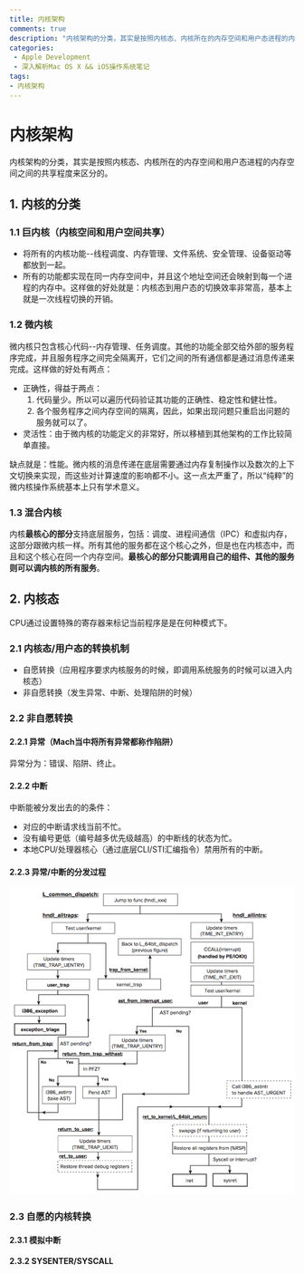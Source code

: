 ```yaml
---
title: 内核架构
comments: true
description: "内核架构的分类，其实是按照内核态、内核所在的内存空间和用户态进程的内存空间之间的共享程度来区分的..."
categories: 
 - Apple Development
 - 深入解析Mac OS X && iOS操作系统笔记
tags:
- 内核架构 
---
```


# 内核架构
内核架构的分类，其实是按照内核态、内核所在的内存空间和用户态进程的内存空间之间的共享程度来区分的。

## 1. 内核的分类
### 1.1 巨内核（内核空间和用户空间共享）
- 将所有的内核功能--线程调度、内存管理、文件系统、安全管理、设备驱动等都放到一起。
- 所有的功能都实现在同一内存空间中，并且这个地址空间还会映射到每一个进程的内存中。这样做的好处就是：内核态到用户态的切换效率非常高，基本上就是一次线程切换的开销。

### 1.2 微内核
微内核只包含核心代码--内存管理、任务调度。其他的功能全部交给外部的服务程序完成，并且服务程序之间完全隔离开，它们之间的所有通信都是通过消息传递来完成。这样做的好处有两点：

- 正确性，得益于两点：
	1. 代码量少。所以可以遍历代码验证其功能的正确性、稳定性和健壮性。
	2. 各个服务程序之间内存空间的隔离，因此，如果出现问题只重启出问题的服务就可以了。
- 灵活性：由于微内核的功能定义的非常好，所以移植到其他架构的工作比较简单直接。

缺点就是：性能。微内核的消息传递在底层需要通过内存复制操作以及数次的上下文切换来实现，而这些对计算速度的影响都不小。这一点太严重了，所以“纯粹”的微内核操作系统基本上只有学术意义。

### 1.3 混合内核
内核**最核心的部分**支持底层服务，包括：调度、进程间通信（IPC）和虚拟内存，这部分跟微内核一样。所有其他的服务都在这个核心之外，但是也在内核态中，而且和这个核心在同一个内存空间。**最核心的部分只能调用自己的组件、其他的服务则可以调内核的所有服务**。

## 2. 内核态
CPU通过设置特殊的寄存器来标记当前程序是是在何种模式下。

### 2.1 内核态/用户态的转换机制
- 自愿转换（应用程序要求内核服务的时候，即调用系统服务的时候可以进入内核态）
- 非自愿转换（发生异常、中断、处理陷阱的时候）

### 2.2 非自愿转换

#### 2.2.1 异常（Mach当中将所有异常都称作**陷阱**）
异常分为：错误、陷阱、终止。

#### 2.2.2 中断
中断能被分发出去的的条件：

- 对应的中断请求线当前不忙。
- 没有编号更低（编号越多优先级越高）的中断线的状态为忙。
- 本地CPU/处理器核心（通过底层CLI/STI汇编指令）禁用所有的中断。

#### 2.2.3 异常/中断的分发过程
![公共分发器][1]

### 2.3 自愿的内核转换

#### 2.3.1 模拟中断

#### 2.3.2 SYSENTER/SYSCALL

[1]: https://github.com/Easence/EADocuments/blob/master/Reading%20Notes/深入解析Mac%20OS%20X%20&%20iOS操作系统/Resources/Images/exception-interruption.png?raw=true

